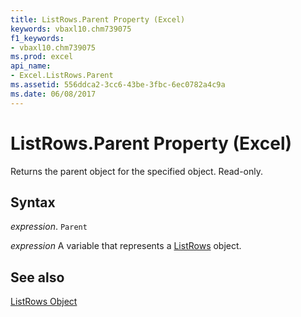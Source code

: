 ```yaml
---
title: ListRows.Parent Property (Excel)
keywords: vbaxl10.chm739075
f1_keywords:
- vbaxl10.chm739075
ms.prod: excel
api_name:
- Excel.ListRows.Parent
ms.assetid: 556ddca2-3cc6-43be-3fbc-6ec0782a4c9a
ms.date: 06/08/2017
---
```



# ListRows.Parent Property (Excel)

Returns the parent object for the specified object. Read-only.


## Syntax

 _expression_. `Parent`

 _expression_ A variable that represents a [ListRows](./Excel.ListRows.md) object.


## See also


[ListRows Object](Excel.ListRows.md)

